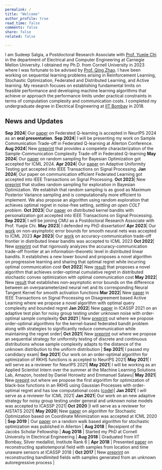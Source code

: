 ```yaml
---
permalink: /
title: "Welcome"
author_profile: true
read_time: false
comments: false
share: false
related: false

---
```


I am Sudeep Salgia, a Postdoctoral Research Associate with [Prof. Yuejie Chi](https://users.ece.cmu.edu/~yuejiec/index.html) in the department of Electrical and Computer Engineering at Carnegie Mellon University. I obtained my Ph.D. from Cornell University in 2023 where I was fortunate to be advised by [Prof. Qing Zhao](https://zhao.ece.cornell.edu/). I have been working on sequential learning problems arising in Reinforcement Learning, Stochastic Optimization, Federated and Distributed Learning, and Active learning. My research focuses on establishing fundamental limits on feasible performance and developing machine learning algorithms that achieve or approach the performance limits under practical constraints in terms of computation complexity and communication costs. I completed my undergraduate degree in Electrical Engineering at [IIT Bombay](http://www.iitb.ac.in/) in 2018.



News and Updates
-----

**Sep 2024**| Our [paper](https://arxiv.org/abs/2408.16981) on Federated Q-learning is accepted in NeurIPS 2024 as an **oral presentation**.
**Sep 2024**| I will be presenting my work on Sample Communication Trade-off in Federated Q-learning at Allerton Conference.
**Aug 2024**| New [preprint](https://arxiv.org/abs/2408.16981) that provides a compelete characterization of the Sample-Communication Complexity Trade-off in Federated Q-learning
**May 2024**| Our [paper](https://arxiv.org/abs/2310.15351) on random sampling for Bayesian Optimization got accepted for ICML 2024.
**Apr 2024**| Our [paper](https://arxiv.org/abs/2110.06325) on Adaptive Uniformity Testing got accepted into IEEE Transactions on Signal Processing.
**Jan 2024**| Our paper on communication efficient Federated Learning got accepted into IEEE Transactions on Signal Processing.
**Oct 2023**| New [preprint](https://arxiv.org/abs/2310.15351) that studies random sampling for exploration in Bayesian Optimization. We establish that random sampling is as good as Maximum Posterior Variance sampling and is computationally more efficient to implement. We also propose an algorithm using random exploration that achieves optimal regret in noise-free setting, *settling an open COLT problem*.
**Oct 2023**| Our [paper](https://ieeexplore.ieee.org/document/10288218) on distributed kernel bandits with personalization got accepted into IEEE Transactions on Signal Processing.
**Sep 2023**| I will be joining CMU as a Postdoctoral Research Associate with Prof. Yuejie Chi.
**May 2023**| I defended my PhD dissertation!
**Apr 2023**| Our [work](https://arxiv.org/abs/2206.00099) on non-asymptotic error bounds for smooth neural nets was accepted to ICML 2023
**Apr 2023**| Our [work](https://arxiv.org/abs/2211.02212) on accuracy-communication trade-off frontier in distributed linear bandits was accepted to ICML 2023
**Oct 2022**| New [preprint](https://arxiv.org/abs/2211.02212) out that rigorously analyzes the accuracy-communication trade-off frontier at an information-theoretic level in distributed linear bandits. It establishes a new lower bound and proposes a novel algorithm on progressive learning and sharing that optimal regret while incurring optimal communication cost
**Oct 2022**| New [result](https://arxiv.org/abs/2301.08869) that proposes a novel algorithm that achieves order-optimal cumulative regret in distributed stochastic convex optimization with optimal communication cost
**May 2022**| New [result](https://arxiv.org/abs/2206.00099) that establishes non-asymptotic error bounds on the difference between an overparameterized neural net and its corresponding Neural Tangent Kernel for smooth activation functions
**Mar 2022**| New [paper](https://ieeexplore.ieee.org/document/9735330/) in IEEE Transactions on Signal Processing on Disagreement based Active Learning where we propose a novel algorithm with optimal query complexity and bounded regret
**Jan 2022**| New [paper](https://ieeexplore.ieee.org/document/9414111) in ICASSP 2021 on an adaptive test plan for noisy group testing under unknown noise with order-optimal sample complexity
**Oct 2021** | New [preprint](https://arxiv.org/abs/2207.07948) out where we propose order-optimal algorithms for the kernel-based federated bandit problem along with strategies to significantly reduce communication while maintaining the regret order|
**Oct 2021**| New [preprint](https://arxiv.org/abs/2110.06325) out where we propose an sequential strategy for uniformity testing of discrete and continuous distributions whose sample complexity adapts to the distance of the unknown distribution to the uniform distribution |
**Sep 2021**| I passed my candidacy exam|
**Sep 2021**| Our work on an order-optimal algorithm for optimization of RKHS functions is accepted to NeurIPS 2021|
**May 2021**| I will serve as a reviewer for NeurIPS 2021|
**May 2021**| I will be working as an Applied Scientist Intern over the summer at the Machine Learning Solutions Lab, Amazon, hosted by Daniel Horowitz and Emmanuel Salawu|
**May 2021**| New [prepint](https://arxiv.org/abs/2010.13997) out where we propose the first algorithm for optimization of black-box functions in an RKHS using Gaussian Processes with order-optimal regret and has low computational costs ([code](https://github.com/sudeepsalgia/GP_ThreDS))|
**Jan 2021**| I will serve as a reviewer for ICML 2021|
**Jan 2021**| Our work on an new adaptive strategy for noisy group testing under general and unknown noise models was accepted to ICASSP 2021|
**Oct 2020** |I will serve as a reviewer for AISTATS 2021|
**May 2020**| New [paper](https://arxiv.org/abs/2003.05482) on algorithm for Stochastic Optimization based on Coordinate Minimization was accepted at ICML 2020 |
**Sep 2019** | Our [paper](https://arxiv.org/abs/1901.05947) on a random walk based algorithm for stochastic optimization was published in Allerton |
**Aug 2018** | Receipient of the Jacobs Scholar Fellowship |
**Aug 2018** | Started my PhD at Cornell University in Electrical Engineering |
**Aug 2018** | Graduated from IIT Bombay, Silver medallist, Institute Rank 6 |
**Apr 2018** | Presented [paper](https://arxiv.org/pdf/1710.09454.pdf) on reconstructing spatiotemporal field with samples from location and time unaware sensors at ICASSP 2018 |
**Oct 2017** | New [preprint](https://arxiv.org/pdf/1710.09451.pdf) on reconstructing bandlimited fields with samples generated from an unknown autoregressive process |





